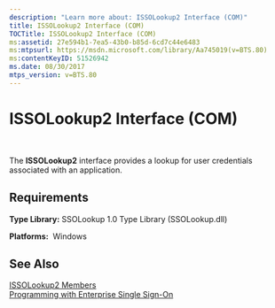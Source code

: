 ```yaml
---
description: "Learn more about: ISSOLookup2 Interface (COM)"
title: ISSOLookup2 Interface (COM)
TOCTitle: ISSOLookup2 Interface (COM)
ms:assetid: 27e594b1-7ea5-43b0-b85d-6cd7c44e6483
ms:mtpsurl: https://msdn.microsoft.com/library/Aa745019(v=BTS.80)
ms:contentKeyID: 51526942
ms.date: 08/30/2017
mtps_version: v=BTS.80
---
```


# ISSOLookup2 Interface (COM)

 

The **ISSOLookup2** interface provides a lookup for user credentials associated with an application.

## Requirements

**Type Library:** SSOLookup 1.0 Type Library (SSOLookup.dll)

**Platforms:**  Windows

## See Also

[ISSOLookup2 Members](issolookup2-members.md)  
[Programming with Enterprise Single Sign-On](https://msdn.microsoft.com/library/aa704508\(v=bts.80\))

